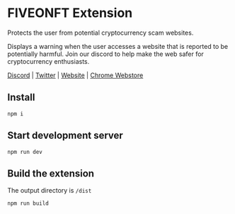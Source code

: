 # FIVEONFT Extension

Protects the user from potential cryptocurrency scam websites.

Displays a warning when the user accesses a website that is reported to be potentially harmful. Join our discord to help make the web safer for cryptocurrency enthusiasts.

[Discord](https://discord.gg/vseMBANmDr) | [Twitter](https://twitter.com/fiveonft) | [Website](https://twitter.com/fiveonft) | [Chrome Webstore](https://chrome.google.com/webstore/detail/five-o-web-protection/findleoghfonpfjbofjmogljkhjkecbo)

## Install

```
npm i
```

## Start development server

```
npm run dev
```

## Build the extension

The output directory is `/dist`

```
npm run build
```